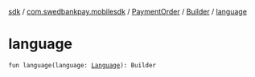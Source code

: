 [sdk](../../../index.md) / [com.swedbankpay.mobilesdk](../../index.md) / [PaymentOrder](../index.md) / [Builder](index.md) / [language](./language.md)

# language

`fun language(language: `[`Language`](../../-language/index.md)`): Builder`